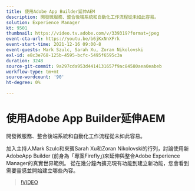```yaml
---
title: 使用Adobe App Builder延伸AEM
description: 開發微服務、整合後端系統和自動化工作流程從未如此容易。
solution: Experience Manager
kt: 9501
thumbnail: https://video.tv.adobe.com/v/339319?format=jpeg
event-cta-url: https://youtu.be/b6jKxNnXFrk
event-start-time: 2021-12-16 09:00-8
event-guests: Mark Szulc, Sarah Xu, Zoran Nikolovski
exl-id: e8c3e768-125b-4595-bcfc-5495f6595c3a
duration: 3248
source-git-commit: 9a297cda953d4414131657f9ac84580aea0eabeb
workflow-type: tm+mt
source-wordcount: '90'
ht-degree: 0%

---
```


# 使用Adobe App Builder延伸AEM

開發微服務、整合後端系統和自動化工作流程從未如此容易。

加入主持人Mark Szulc和來賓Sarah Xu和Zoran Nikolovski的行列，討論使用新AdobeApp Builder (前身為「專案Firefly」)來延伸與整合Adobe Experience Manager的真實世界範例。  從在幾分鐘內擴充現有功能到建立新功能，您會看到需要靈感並開始建立哪些內容。

>[!VIDEO](https://video.tv.adobe.com/v/339319/?quality=12&learn=on)
